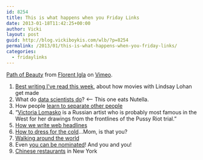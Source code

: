 ```yaml
---
id: 8254
title: This is what happens when you Friday Links
date: 2013-01-18T11:42:25+00:00
author: Vicki
layout: post
guid: http://blog.vickiboykis.com/wlb/?p=8254
permalink: /2013/01/this-is-what-happens-when-you-friday-links/
categories:
  - fridaylinks
---
```

[Path of Beauty](http://vimeo.com/57078160) from [Florent Igla](http://vimeo.com/florentigla) on [Vimeo](http://vimeo.com).

  1. <a href="http://www.nytimes.com/2013/01/13/magazine/here-is-what-happens-when-you-cast-lindsay-lohan-in-your-movie.html" target="_blank">Best writing I&#8217;ve read this week</a>, about how movies with Lindsay Lohan get made
  2. What do <a href="http://marginalrevolution.com/marginalrevolution/2013/01/what-do-data-scientists-do.html" target="_blank">data scientists do</a>? <&#8211; This one eats Nutella.
  3. How people <a href="http://www.aeonmagazine.com/living-together/marek-kohn-us-and-them/" target="_blank">learn to separate other people</a>
  4. &#8220;<a href="http://nplusonemag.com/being-inside-the-picture-is-a-matter-of-honor-for-me" target="_blank">Victoria Lomasko</a> is a Russian artist who is probably most famous in the West for her drawings from the frontlines of the Pussy Riot trial.&#8221;
  5. <a href="http://www.theawl.com/2013/01/take-a-minute-to-watch-the-new-way-we-make-web-headlines-now" target="_blank">How we write web headlines</a>
  6. <a href="http://thesongiliveby.wordpress.com/2013/01/13/how-to-dress-for-the-cold/" target="_blank">How to dress for the cold</a>&#8230;Mom, is that you?
  7. <a href="http://www.ethanzuckerman.com/blog/2012/12/06/paul-salopek-reporting-the-world-at-a-walking-pace/" target="_blank">Walking around the world</a>
  8. Even <a href="http://lilyincanada.wordpress.com/2013/01/10/even-you-can-be-nominated-for-an-academy-award/" target="_blank">you can be nominated</a>! And you and you!
  9. <a href="http://www.scoutingny.com/?p=6251" target="_blank">Chinese restaurants</a> in New York
